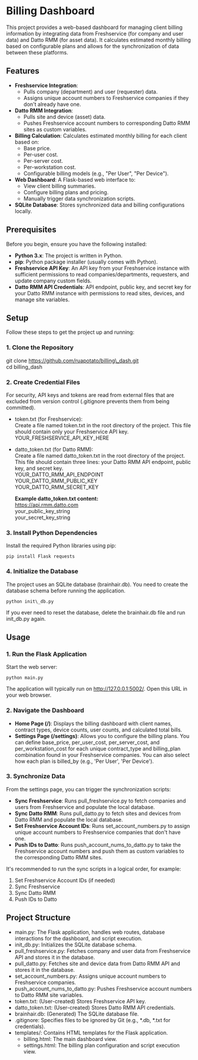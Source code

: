 # **Billing Dashboard**

This project provides a web-based dashboard for managing client billing information by integrating data from Freshservice (for company and user data) and Datto RMM (for asset data). It calculates estimated monthly billing based on configurable plans and allows for the synchronization of data between these platforms.

## **Features**

* **Freshservice Integration**:  
  * Pulls company (department) and user (requester) data.  
  * Assigns unique account numbers to Freshservice companies if they don't already have one.  
* **Datto RMM Integration**:  
  * Pulls site and device (asset) data.  
  * Pushes Freshservice account numbers to corresponding Datto RMM sites as custom variables.  
* **Billing Calculation**: Calculates estimated monthly billing for each client based on:  
  * Base price.  
  * Per-user cost.  
  * Per-server cost.  
  * Per-workstation cost.  
  * Configurable billing models (e.g., "Per User", "Per Device").  
* **Web Dashboard**: A Flask-based web interface to:  
  * View client billing summaries.  
  * Configure billing plans and pricing.  
  * Manually trigger data synchronization scripts.  
* **SQLite Database**: Stores synchronized data and billing configurations locally.

## **Prerequisites**

Before you begin, ensure you have the following installed:

* **Python 3.x**: The project is written in Python.  
* **pip**: Python package installer (usually comes with Python).  
* **Freshservice API Key**: An API key from your Freshservice instance with sufficient permissions to read companies/departments, requesters, and update company custom fields.  
* **Datto RMM API Credentials**: API endpoint, public key, and secret key for your Datto RMM instance with permissions to read sites, devices, and manage site variables.

## **Setup**

Follow these steps to get the project up and running:

### **1\. Clone the Repository**

git clone https://github.com/ruapotato/billing\_dash.git  
cd billing\_dash

### **2\. Create Credential Files**

For security, API keys and tokens are read from external files that are excluded from version control (.gitignore prevents them from being committed).

* token.txt (for Freshservice):  
  Create a file named token.txt in the root directory of the project. This file should contain only your Freshservice API key.  
  YOUR\_FRESHSERVICE\_API\_KEY\_HERE

* datto\_token.txt (for Datto RMM):  
  Create a file named datto\_token.txt in the root directory of the project. This file should contain three lines: your Datto RMM API endpoint, public key, and secret key.  
  YOUR\_DATTO\_RMM\_API\_ENDPOINT  
  YOUR\_DATTO\_RMM\_PUBLIC\_KEY  
  YOUR\_DATTO\_RMM\_SECRET\_KEY

  **Example datto\_token.txt content:**  
  https://api.rmm.datto.com  
  your\_public\_key\_string  
  your\_secret\_key\_string

### **3\. Install Python Dependencies**

Install the required Python libraries using pip:

`pip install Flask requests`

### **4\. Initialize the Database**

The project uses an SQLite database (brainhair.db). You need to create the database schema before running the application.

`python init\_db.py`

If you ever need to reset the database, delete the brainhair.db file and run init\_db.py again.

## **Usage**

### **1\. Run the Flask Application**

Start the web server:

`python main.py`

The application will typically run on http://127.0.0.1:5002/. Open this URL in your web browser.

### **2\. Navigate the Dashboard**

* **Home Page (/)**: Displays the billing dashboard with client names, contract types, device counts, user counts, and calculated total bills.  
* **Settings Page (/settings)**: Allows you to configure the billing plans. You can define base\_price, per\_user\_cost, per\_server\_cost, and per\_workstation\_cost for each unique contract\_type and billing\_plan combination found in your Freshservice companies. You can also select how each plan is billed\_by (e.g., 'Per User', 'Per Device').

### **3\. Synchronize Data**

From the settings page, you can trigger the synchronization scripts:

* **Sync Freshservice**: Runs pull\_freshservice.py to fetch companies and users from Freshservice and populate the local database.  
* **Sync Datto RMM**: Runs pull\_datto.py to fetch sites and devices from Datto RMM and populate the local database.  
* **Set Freshservice Account IDs**: Runs set\_account\_numbers.py to assign unique account numbers to Freshservice companies that don't have one.  
* **Push IDs to Datto**: Runs push\_account\_nums\_to\_datto.py to take the Freshservice account numbers and push them as custom variables to the corresponding Datto RMM sites.

It's recommended to run the sync scripts in a logical order, for example:

1. Set Freshservice Account IDs (if needed)  
2. Sync Freshservice  
3. Sync Datto RMM  
4. Push IDs to Datto

## **Project Structure**

* main.py: The Flask application, handles web routes, database interactions for the dashboard, and script execution.  
* init\_db.py: Initializes the SQLite database schema.  
* pull\_freshservice.py: Fetches company and user data from Freshservice API and stores it in the database.  
* pull\_datto.py: Fetches site and device data from Datto RMM API and stores it in the database.  
* set\_account\_numbers.py: Assigns unique account numbers to Freshservice companies.  
* push\_account\_nums\_to\_datto.py: Pushes Freshservice account numbers to Datto RMM site variables.  
* token.txt: (User-created) Stores Freshservice API key.  
* datto\_token.txt: (User-created) Stores Datto RMM API credentials.  
* brainhair.db: (Generated) The SQLite database file.  
* .gitignore: Specifies files to be ignored by Git (e.g., \*.db, \*.txt for credentials).  
* templates/: Contains HTML templates for the Flask application.  
  * billing.html: The main dashboard view.  
  * settings.html: The billing plan configuration and script execution view.

